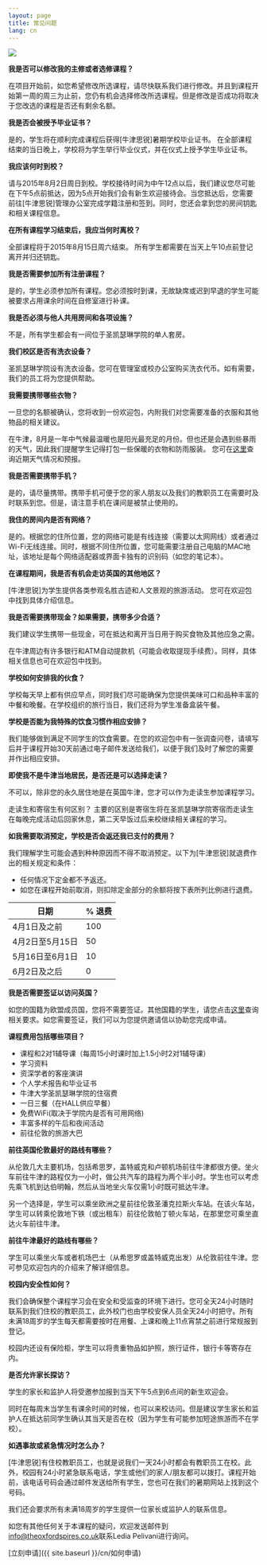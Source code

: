```yaml
---
layout: page
title: 常见问题
lang: cn
---
```


![](https://dl.dropboxusercontent.com/u/516841/GlobalME/sp6.jpg)

**我是否可以修改我的主修或者选修课程？**

在项目开始前，如您希望修改所选课程，请尽快联系我们进行修改。并且到课程开始第一周的周三为止前，您仍有机会选择修改所选课程。但是修改是否成功将取决于您改选的课程是否还有剩余名额。

**我是否会被授予毕业证书？**

是的，学生将在顺利完成课程后获得[牛津思锐]暑期学校毕业证书。 在全部课程结束的当日晚上，学校将为学生举行毕业仪式，并在仪式上授予学生毕业证书。

**我应该何时到校？**

请与2015年8月2日周日到校。学校接待时间为中午12点以后，我们建议您尽可能在下午5点前抵达，因为5点开始我们会有新生欢迎接待会。当您抵达后，您需要前往[牛津思锐]管理办公室完成学籍注册和签到。同时，您还会拿到您的房间钥匙和相关课程信息。

**在所有课程学习结束后，我应当何时离校？**

全部课程将于2015年8月15日周六结束。 所有学生都需要在当天上午10点前登记离开并归还钥匙。

**我是否需要参加所有注册课程？**

是的，学生必须参加所有课程。您必须按时到课，无故缺席或迟到早退的学生可能被要求占用课余时间在自修室进行补课。

**我是否必须与他人共用房间和各项设施？**

不是，所有学生都会有一间位于圣凯瑟琳学院的单人套房。

**我们校区是否有洗衣设备？**

圣凯瑟琳学院设有洗衣设备。您可在管理室或校办公室购买洗衣代币。如有需要，我们的员工将为您提供帮助。

**我需要携带哪些衣物？**

一旦您的名额被确认，您将收到一份欢迎包，内附我们对您需要准备的衣服和其他物品的相关建议。

在牛津，8月是一年中气候最温暖也是阳光最充足的月份。但也还是会遇到些暴雨的天气，因此我们提醒学生记得打包一些保暖的衣物和防雨服装。 您可在[这里](http://uk.weather.com)查询近期天气情况和预报。

**我是否需要携带手机？**

是的，请尽量携带。携带手机可便于您的家人朋友以及我们的教职员工在需要时及时联系到您。但是，请注意手机在课间是被禁止使用的。

**我住的房间内是否有网络？**

是的。根据您的住所位置，您的网络可能是有线连接（需要以太网网线）或者通过Wi-Fi无线连接。同时，根据不同住所位置，您可能需要注册自己电脑的MAC地址，该地址是每个网络适配器或界面卡独有的识别码（如您的笔记本）。 

**在课程期间，我是否有机会走访英国的其他地区？**

[牛津思锐]为学生提供各类参观名胜古迹和人文景观的旅游活动。 您可在欢迎包中找到具体介绍信息。

**我是否需要携带现金？如果需要，携带多少合适？**

我们建议学生携带一些现金，可在抵达和离开当日用于购买食物及其他应急之需。

在牛津周边有许多银行和ATM自动提款机（可能会收取提现手续费）。同样，具体相关信息也可在欢迎包中找到。

**学校如何安排我的伙食？**

学校每天早上都有供应早点，同时我们尽可能确保为您提供美味可口和品种丰富的中餐和晚餐。在学校组织的旅行当日，我们还将为学生准备盒装午餐。 

**学校是否能为我特殊的饮食习惯作相应安排？**

我们能够做到满足不同学生的饮食需要。在您的欢迎包中有一张调查问卷，请填写后并于课程开始30天前通过电子邮件发送给我们，以便于我们及时了解您的需要并作出相应安排。

**即使我不是牛津当地居民，是否还是可以选择走读？**

不可以，除非您的永久居住地是在英国牛津，您才可以作为走读生参加课程学习。

走读生和寄宿生有何区别？ 主要的区别是寄宿生将在圣凯瑟琳学院寄宿而走读生在每晚完成活动后回家休息，第二天早饭过后来校继续相关课程的学习。

**如我需要取消预定，学校是否会返还我已支付的费用？**

我们理解学生可能会遇到种种原因而不得不取消预定。以下为[牛津思锐]就退费作出的相关规定和条件：

- 任何情况下定金都不予返还。
- 如您在课程开始前取消，则扣除定金部分的余额将按下表所列比例进行退费。

|日期               |% 退费                     |
|-------------------|---------------------------|
|4月1日及之前       |100                        |
|4月2日至5月15日    |50                         |
|5月16日至6月1日    |10                         |
|6月2日及之后       |0                          |

**我是否需要签证以访问英国？**

如您的国籍为欧盟成员国，您将不需要签证。其他国籍的学生，请您点击[这里](http://www.ukba.homeoffice.gov.uk/visas-immigration/do-you-need-a-visa/)查询相关要求。如您需要签证，我们可以为您提供邀请信以协助您完成申请。

**课程费用包括哪些项目？**

- 课程和2对1辅导课（每周15小时课时加上1.5小时2对1辅导课）
- 学习资料
- 资深学者的客座演讲
- 个人学术报告和毕业证书
- 牛津大学圣凯瑟琳学院的住宿费
- 一日三餐（在HALL供应早餐）
- 免费WiFi(取决于学院内是否有可用网络)
- 丰富多样的午后和夜间活动
- 前往伦敦的旅游大巴

**前往英国伦敦最好的路线有哪些？**

从伦敦几大主要机场，包括希思罗，盖特威克和卢顿机场前往牛津都很方便。坐火车前往牛津的路程仅为一小时，做公共汽车的路程为两个半小时。学生也可以考虑先乘飞机到达伯明翰，然后从当地坐火车仅需1小时既可抵达牛津。

另一个选择是，学生可以乘坐欧洲之星前往伦敦圣潘克拉斯火车站。在该火车站，学生可以转乘伦敦地下铁（或出租车）前往伦敦帕丁顿火车站，在那里您可乘坐直达火车前往牛津。

**前往牛津最好的路线有哪些？**

学生可以乘坐火车或者机场巴士（从希思罗或盖特威克出发）从伦敦前往牛津。您可参见欢迎包内的介绍来了解详细信息。

**校园内安全性如何？**

我们会确保整个课程学习会在安全和受监查的环境下进行。您可全天24小时随时联系到我们住校的教职员工，此外校门也由学校安保人员全天24小时把守。所有未满18周岁的学生每天都需要按时在用餐、上课和晚上11点宵禁之前进行常规报到登记。

校园内还设有保险柜，学生可以将贵重物品如护照，旅行证件，银行卡等寄存在内。

**是否允许家长探访？**

学生的家长和监护人将受邀参加报到当天下午5点到6点间的新生欢迎会。

同时在每周末当学生有课余时间的时候，也可以来校访问。但是建议学生家长和监护人在抵达前同学生确认其当天是否在校（因为学生有可能参加短途旅游而不在学校）。

**如遇事故或紧急情况时怎么办？**

[牛津思锐]有住校教职员工，也就是说我们一天24小时都会有教职员工在校。此外，校园有24小时紧急联系电话，学生或他们的家人/朋友都可以拨打。课程开始前，该电话号码会通过邮件发送给所有学生，您也可在我们的暑期网站上找到这个号码。 

我们还会要求所有未满18周岁的学生提供一位家长或监护人的联系信息。

如您有其他任何关于本课程的疑问，欢迎发送邮件到[info@theoxfordspires.co.uk](mailto:info@theoxfordspires.co.uk)联系Ledia Pelivani进行询问。

[立刻申请]({{ site.baseurl }}/cn/如何申请)
